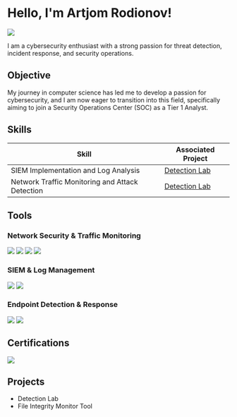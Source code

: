 # Hello, I'm Artjom Rodionov!
<a href="https://linkedin.com/in/artjom-rodionov-95a84132b/"><img src="https://img.shields.io/badge/-LinkedIn-0072b1?&style=for-the-badge&logo=linkedin&logoColor=white" /></a>

I am a cybersecurity enthusiast with a strong passion for threat detection, incident response, and security operations.

## Objective

My journey in computer science has led me to develop a passion for cybersecurity, and I am now eager to transition into this field, specifically aiming to join a Security Operations Center (SOC) as a Tier 1 Analyst.

## Skills

| Skill                                         | Associated Project         |
|-----------------------------------------------|----------------------------|
| SIEM Implementation and Log Analysis          | <a href="https://github.com/DOXX1011/Cybersecurity-Project-Labs/tree/main/Detection%20Lab">Detection Lab</a>|
| Network Traffic Monitoring and Attack Detection | <a href="https://github.com/DOXX1011/Cybersecurity-Project-Labs/tree/main/Detection%20Lab">Detection Lab</a>|

## Tools

### Network Security & Traffic Monitoring
<div>
    <img src="https://img.shields.io/badge/-Suricata-EF3B2D?&style=for-the-badge&logo=Suricata&logoColor=white" />
    <img src="https://img.shields.io/badge/-Zeek-777BB4?&style=for-the-badge&logo=Zeek&logoColor=white" />
    <img src="https://img.shields.io/badge/-pfSense-003366?&style=for-the-badge&logo=pfSense&logoColor=white" /> 
    <img src="https://img.shields.io/badge/-Security%20Onion-003366?&style=for-the-badge&logo=Security-Onion&logoColor=white" />
</div>

### SIEM & Log Management
<div>
    <img src="https://img.shields.io/badge/-Splunk-000000?&style=for-the-badge&logo=Splunk&logoColor=white" />
    <img src="https://img.shields.io/badge/-ELK%20Stack-005571?&style=for-the-badge&logo=Elasticsearch&logoColor=white" />
</div>

### Endpoint Detection & Response
<div>
    <img src="https://img.shields.io/badge/-Velociraptor-009688?&style=for-the-badge&logo=Velociraptor&logoColor=white" />
    <img src="https://img.shields.io/badge/-Sysmon-0078D7?&style=for-the-badge&logo=Windows&logoColor=white" />
</div>

## Certifications
<div>
<img src="https://img.shields.io/badge/-TCM%20Security%20Academy-FF1493?&style=for-the-badge&logo=Hack-The-Box&logoColor=white"/>
</div>

## Projects
- Detection Lab
- File Integrity Monitor Tool
